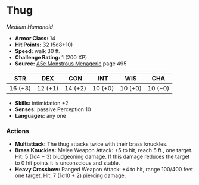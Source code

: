 # Thug

*Medium* *Humanoid*

- **Armor Class:** 14
- **Hit Points:** 32 (5d8+10)
- **Speed:** walk 30 ft.
- **Challenge Rating:** 1 (200 XP)
- **Source:** [A5e Monstrous Menagerie](https://enpublishingrpg.com/products/level-up-monstrous-menagerie-a5e) page 495

| STR | DEX | CON | INT | WIS | CHA |
| --- | --- | --- | --- | --- | --- |
| 16 (+3) | 12 (+1) | 14 (+2) | 10 (+0) | 10 (+0) | 10 (+0) |

- **Skills:** intimidation +2
- **Senses:** passive Perception 10
- **Languages:** any one

### Actions

- **Multiattack:** The thug attacks twice with their brass knuckles.
- **Brass Knuckles:** Melee Weapon Attack: +5 to hit, reach 5 ft., one target. Hit: 5 (1d4 + 3) bludgeoning damage. If this damage reduces the target to 0 hit points  it is unconscious and stable.
- **Heavy Crossbow:** Ranged Weapon Attack: +4 to hit, range 100/400 feet  one target. Hit: 7 (1d10 + 2) piercing damage.


